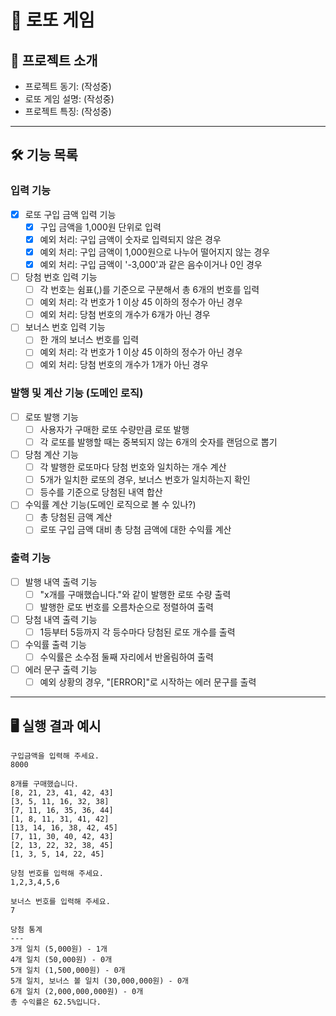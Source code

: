 # 🎰 로또 게임

## 📌 프로젝트 소개
- 프로젝트 동기: (작성중) 
- 로또 게임 설명: (작성중)
- 프로젝트 특징: (작성중)

---
## 🛠️ 기능 목록

### 입력 기능
- [x] 로또 구입 금액 입력 기능
  - [x] 구입 금액을 1,000원 단위로 입력
  - [x] 예외 처리: 구입 금액이 숫자로 입력되지 않은 경우
  - [x] 예외 처리: 구입 금액이 1,000원으로 나누어 떨어지지 않는 경우
  - [x] 예외 처리: 구입 금액이 '-3,000'과 같은 음수이거나 0인 경우
- [ ] 당첨 번호 입력 기능
  - [ ] 각 번호는 쉼표(,)를 기준으로 구분해서 총 6개의 번호를 입력
  - [ ] 예외 처리: 각 번호가 1 이상 45 이하의 정수가 아닌 경우
  - [ ] 예외 처리: 당첨 번호의 개수가 6개가 아닌 경우
- [ ] 보너스 번호 입력 기능
  - [ ] 한 개의 보너스 번호를 입력
  - [ ] 예외 처리: 각 번호가 1 이상 45 이하의 정수가 아닌 경우
  - [ ] 예외 처리: 당첨 번호의 개수가 1개가 아닌 경우

### 발행 및 계산 기능 (도메인 로직)
- [ ] 로또 발행 기능
  - [ ] 사용자가 구매한 로또 수량만큼 로또 발행
  - [ ] 각 로또를 발행할 때는 중복되지 않는 6개의 숫자를 랜덤으로 뽑기
- [ ] 당첨 계산 기능
  - [ ] 각 발행한 로또마다 당첨 번호와 일치하는 개수 계산
  - [ ] 5개가 일치한 로또의 경우, 보너스 번호가 일치하는지 확인
  - [ ] 등수를 기준으로 당첨된 내역 합산
- [ ] 수익률 계산 기능(도메인 로직으로 볼 수 있나?)
  - [ ] 총 당첨된 금액 계산
  - [ ] 로또 구입 금액 대비 총 당첨 금액에 대한 수익률 계산

### 출력 기능
- [ ] 발행 내역 출력 기능
  - [ ] "x개를 구매했습니다."와 같이 발행한 로또 수량 출력
  - [ ] 발행한 로또 번호를 오름차순으로 정렬하여 출력
- [ ] 당첨 내역 출력 기능
  - [ ] 1등부터 5등까지 각 등수마다 당첨된 로또 개수를 출력
- [ ] 수익률 출력 기능
  - [ ] 수익률은 소수점 둘째 자리에서 반올림하여 출력
- [ ] 에러 문구 출력 기능
  - [ ] 예외 상황의 경우, "[ERROR]"로 시작하는 에러 문구를 출력

---

## 🖥️ 실행 결과 예시
```
구입금액을 입력해 주세요.
8000

8개를 구매했습니다.
[8, 21, 23, 41, 42, 43] 
[3, 5, 11, 16, 32, 38] 
[7, 11, 16, 35, 36, 44] 
[1, 8, 11, 31, 41, 42] 
[13, 14, 16, 38, 42, 45] 
[7, 11, 30, 40, 42, 43] 
[2, 13, 22, 32, 38, 45] 
[1, 3, 5, 14, 22, 45]

당첨 번호를 입력해 주세요.
1,2,3,4,5,6

보너스 번호를 입력해 주세요.
7

당첨 통계
---
3개 일치 (5,000원) - 1개
4개 일치 (50,000원) - 0개
5개 일치 (1,500,000원) - 0개
5개 일치, 보너스 볼 일치 (30,000,000원) - 0개
6개 일치 (2,000,000,000원) - 0개
총 수익률은 62.5%입니다.
```